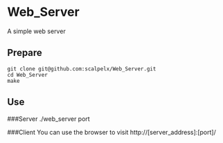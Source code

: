 # Web_Server
A simple web server

## Prepare

    git clone git@github.com:scalpelx/Web_Server.git
    cd Web_Server
    make
    
## Use

###Server
    ./web_server port
    
###Client
You can use the browser to visit http://[server_address]:[port]/